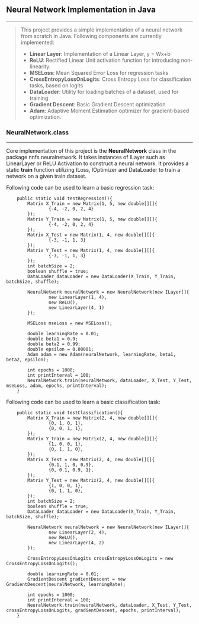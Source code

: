 ## Neural Network Implementation in Java

---

> This project provides a simple implementation of a neural network from scratch in Java. 
> Following components are currently implemented: 
>  - **Linear Layer**: Implementation of a Linear Layer, y = Wx+b
>  - **ReLU**: Rectified Linear Unit activation function for introducing non-linearity.
>  - **MSELoss**: Mean Squared Error Loss for regression tasks
>  - **CrossEntropyLossOnLogits**: Cross Entropy Loss for classification tasks, based on logits
>  - **DataLoader**: Utility for loading batches of a dataset, used for training
>  - **Gradient Descent**: Basic Gradient Descent optimization
>  - **Adam**: Adaptive Moment Estimation optimizer for gradient-based optimization.

### NeuralNetwork.class

---

Core implementation of this project is the **NeuralNetwork** class in the package nnfs.neuralnetwork.
It takes instances of ILayer such as LinearLayer or ReLU Activation to construct a neural network.
It provides a static **train** function utilizing ILoss, IOptimizer and DataLoader to train a network on a given train dataset.

Following code can be used to learn a basic regression task: 
```
    public static void testRegression(){
        Matrix X_Train = new Matrix(1, 5, new double[][]{
                {-4, -2, 0, 2, 4}
        });
        Matrix Y_Train = new Matrix(1, 5, new double[][]{
                {-4, -2, 0, 2, 4}
        });
        Matrix X_Test = new Matrix(1, 4, new double[][]{
                {-3, -1, 1, 3}
        });
        Matrix Y_Test = new Matrix(1, 4, new double[][]{
                {-3, -1, 1, 3}
        });
        int batchSize = 2;
        boolean shuffle = true;
        DataLoader dataLoader = new DataLoader(X_Train, Y_Train, batchSize, shuffle);

        NeuralNetwork neuralNetwork = new NeuralNetwork(new ILayer[]{
                new LinearLayer(1, 4),
                new ReLU(),
                new LinearLayer(4, 1)
        });

        MSELoss mseLoss = new MSELoss();

        double learningRate = 0.01;
        double beta1 = 0.9;
        double beta2 = 0.99;
        double epsilon = 0.00001;
        Adam adam = new Adam(neuralNetwork, learningRate, beta1, beta2, epsilon);

        int epochs = 1000;
        int printInterval = 100;
        NeuralNetwork.train(neuralNetwork, dataLoader, X_Test, Y_Test, mseLoss, adam, epochs, printInterval);
    }
```

Following code can be used to learn a basic classification task: 
```
    public static void testClassification(){
        Matrix X_Train = new Matrix(2, 4, new double[][]{
                {0, 1, 0, 1},
                {0, 0, 1, 1},
        });
        Matrix Y_Train = new Matrix(2, 4, new double[][]{
                {1, 0, 0, 1},
                {0, 1, 1, 0},
        });
        Matrix X_Test = new Matrix(2, 4, new double[][]{
                {0.1, 1, 0, 0.9},
                {0, 0.1, 0.9, 1},
        });
        Matrix Y_Test = new Matrix(2, 4, new double[][]{
                {1, 0, 0, 1},
                {0, 1, 1, 0},
        });
        int batchSize = 2;
        boolean shuffle = true;
        DataLoader dataLoader = new DataLoader(X_Train, Y_Train, batchSize, shuffle);

        NeuralNetwork neuralNetwork = new NeuralNetwork(new ILayer[]{
                new LinearLayer(2, 4),
                new ReLU(),
                new LinearLayer(4, 2)
        });

        CrossEntropyLossOnLogits crossEntropyLossOnLogits = new CrossEntropyLossOnLogits();

        double learningRate = 0.01;
        GradientDescent gradientDescent = new GradientDescent(neuralNetwork, learningRate);

        int epochs = 1000;
        int printInterval = 100;
        NeuralNetwork.train(neuralNetwork, dataLoader, X_Test, Y_Test, crossEntropyLossOnLogits, gradientDescent, epochs, printInterval);
    }
```
